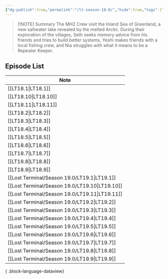 ```yaml
---
{"dg-publish":true,"permalink":"/lt-season-18-0/","hide":true,"tags":["project"],"noteIcon":""}
---
```



> [!NOTE] Summary
> <span query="get(summary)"></span><span class="lv-live-text">The MH2 Crew visit the Inland Sea of Greenland, a new saltwater lake revealed by the melted Arctic. During their exploration of the villages, Seth seeks memory advice from his friends and tries to build better systems, Yeshi makes friends with a local fishing crew, and Nia struggles with what it means to be a Repeater Keeper.</span><span type="end"></span>

## Episode List
| Note                                              |
| ------------------------------------------------- |
| [[LT18.1\|LT18.1]]                             |
| [[LT18.10\|LT18.10]]                           |
| [[LT18.11\|LT18.11]]                           |
| [[LT18.2\|LT18.2]]                             |
| [[LT18.3\|LT18.3]]                             |
| [[LT18.4\|LT18.4]]                             |
| [[LT18.5\|LT18.5]]                             |
| [[LT18.6\|LT18.6]]                             |
| [[LT18.7\|LT18.7]]                             |
| [[LT18.8\|LT18.8]]                             |
| [[LT18.9\|LT18.9]]                             |
| [[Lost Terminal/Season 19.0/LT19.1\|LT19.1]]   |
| [[Lost Terminal/Season 19.0/LT19.10\|LT19.10]] |
| [[Lost Terminal/Season 19.0/LT19.11\|LT19.11]] |
| [[Lost Terminal/Season 19.0/LT19.2\|LT19.2]]   |
| [[Lost Terminal/Season 19.0/LT19.3\|LT19.3]]   |
| [[Lost Terminal/Season 19.0/LT19.4\|LT19.4]]   |
| [[Lost Terminal/Season 19.0/LT19.5\|LT19.5]]   |
| [[Lost Terminal/Season 19.0/LT19.6\|LT19.6]]   |
| [[Lost Terminal/Season 19.0/LT19.7\|LT19.7]]   |
| [[Lost Terminal/Season 19.0/LT19.8\|LT19.8]]   |
| [[Lost Terminal/Season 19.0/LT19.9\|LT19.9]]   |

{ .block-language-dataview}

 